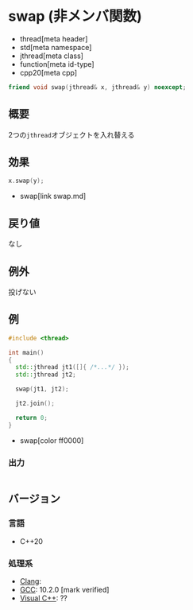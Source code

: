 # swap (非メンバ関数)
* thread[meta header]
* std[meta namespace]
* jthread[meta class]
* function[meta id-type]
* cpp20[meta cpp]

```cpp
friend void swap(jthread& x, jthread& y) noexcept;
```

## 概要
2つの`jthread`オブジェクトを入れ替える


## 効果
```cpp
x.swap(y);
```
* swap[link swap.md]


## 戻り値
なし


## 例外
投げない


## 例
```cpp example
#include <thread>

int main()
{
  std::jthread jt1([]{ /*...*/ });
  std::jthread jt2;

  swap(jt1, jt2);

  jt2.join();

  return 0;
}
```
* swap[color ff0000]


### 出力
```
```

## バージョン
### 言語
- C++20

### 処理系
- [Clang](/implementation.md#clang):
- [GCC](/implementation.md#gcc): 10.2.0 [mark verified]
- [Visual C++](/implementation.md#visual_cpp): ??
